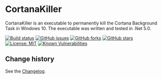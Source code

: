CortanaKiller
====================================

CortanaKiller is an executable to permanently kill the Cortana Background Task in Windows 10.
The executable was written and tested in .Net 5.0.

[![Build status](https://ci.appveyor.com/api/projects/status/1k7itaajt66mxgc7?svg=true)](https://ci.appveyor.com/project/SeppPenner/cortanakiller)
[![GitHub issues](https://img.shields.io/github/issues/SeppPenner/CortanaKiller.svg)](https://github.com/SeppPenner/CortanaKiller/issues)
[![GitHub forks](https://img.shields.io/github/forks/SeppPenner/CortanaKiller.svg)](https://github.com/SeppPenner/CortanaKiller/network)
[![GitHub stars](https://img.shields.io/github/stars/SeppPenner/CortanaKiller.svg)](https://github.com/SeppPenner/CortanaKiller/stargazers)
[![License: MIT](https://img.shields.io/badge/License-MIT-blue.svg)](https://raw.githubusercontent.com/SeppPenner/CortanaKiller/master/License.txt)
[![Known Vulnerabilities](https://snyk.io/test/github/SeppPenner/CortanaKiller/badge.svg)](https://snyk.io/test/github/SeppPenner/CortanaKiller)


Change history
--------------

See the [Changelog](https://github.com/SeppPenner/CortanaKiller/blob/master/Changelog.md).